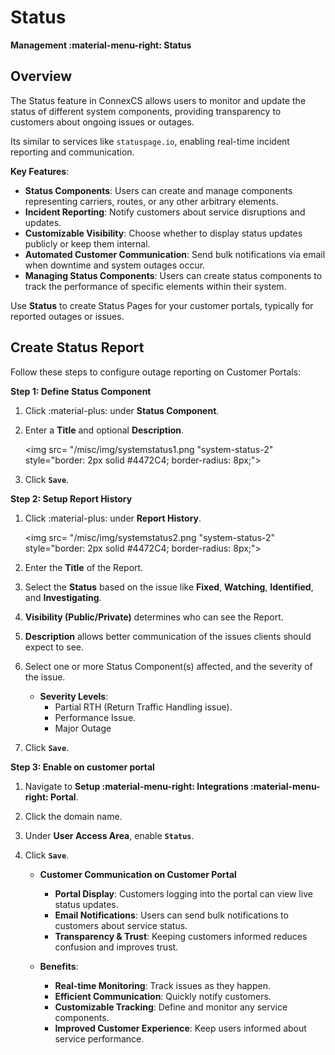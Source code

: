 # Status

**Management :material-menu-right: Status**

## Overview

The Status feature in ConnexCS allows users to monitor and update the status of different system components, providing transparency to customers about ongoing issues or outages.

Its similar to services like `statuspage.io`, enabling real-time incident reporting and communication.

**Key Features**:

+ **Status Components**: Users can create and manage components representing carriers, routes, or any other arbitrary elements.
+ **Incident Reporting**: Notify customers about service disruptions and updates.
+ **Customizable Visibility**: Choose whether to display status updates publicly or keep them internal.
+ **Automated Customer Communication**: Send bulk notifications via email when downtime and system outages occur.
+ **Managing Status Components**: Users can create status components to track the performance of specific elements within their system.

Use **Status** to create Status Pages for your customer portals, typically for reported outages or issues.

## Create Status Report

Follow these steps to configure outage reporting on Customer Portals:

**Step 1: Define Status Component**

1. Click :material-plus: under **Status Component**.
2. Enter a **Title** and optional **Description**.

    <img src= "/misc/img/systemstatus1.png "system-status-2" style="border: 2px solid #4472C4; border-radius: 8px;">

3. Click **`Save`**.

**Step 2: Setup Report History**

1. Click :material-plus: under **Report History**.

    <img src= "/misc/img/systemstatus2.png "system-status-2" style="border: 2px solid #4472C4; border-radius: 8px;">

2. Enter the **Title** of the Report.
3. Select the **Status** based on the issue like **Fixed**, **Watching**, **Identified**, and **Investigating**.
4. **Visibility (Public/Private)** determines who can see the Report.
5. **Description** allows better communication of the issues clients should expect to see.
6. Select one or more Status Component(s) affected, and the severity of the issue.
      + **Severity Levels**:
        + Partial RTH (Return Traffic Handling issue).
        + Performance Issue.
        + Major Outage

7. Click **`Save`**.

**Step 3: Enable on customer portal**

1. Navigate to **Setup :material-menu-right: Integrations :material-menu-right: Portal**.
2. Click the domain name.
3. Under **User Access Area**, enable **`Status`**.
4. Click **`Save`**.


      + **Customer Communication on Customer Portal**
        + **Portal Display**: Customers logging into the portal can view live status updates.
        + **Email Notifications**: Users can send bulk notifications to customers about service status.
        + **Transparency & Trust**: Keeping customers informed reduces confusion and improves trust.

      + **Benefits**:
        + **Real-time Monitoring**: Track issues as they happen.
        + **Efficient Communication**: Quickly notify customers.
        + **Customizable Tracking**: Define and monitor any service components.
        + **Improved Customer Experience**: Keep users informed about service performance.

[system-status-2]: /misc/img/264.png "system-status-2"
[system-status-3]: /misc/img/265.png "system-status-3"


